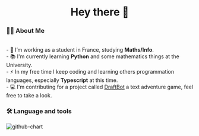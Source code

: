 <h1 align="center">Hey there 👋</h1>

<h3 align="left">👩‍💻  About Me</h3>

<p align="left"><br>- 🔭 I’m working as a student in France, studying <b>Maths/Info</b>.<br>- 📚 I'm currently learning <b>Python</b> and some mathematics things at the University.<br>- ⚡ In my free time I keep coding and learning others programmation languages, especially <b>Typescript</b> at this time.<br>- 💻 I'm contributing for a project called <a href="https://github.com/DraftBot-A-Discord-Adventure/DraftBot/tree/draftbot-v5">DraftBot</a> a text adventure game, feel free to take a look.</p>

<h3 align="left">🛠 Language and tools</h3>

<img alt="github-chart" src="https://skillicons.dev/icons?i=discord,py,js,ts,html,css,git,github,gitlab,vscode,webstorm,docker">
